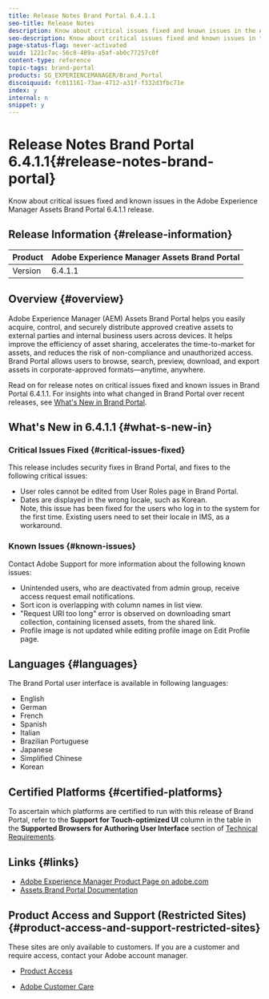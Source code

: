 ```yaml
---
title: Release Notes Brand Portal 6.4.1.1
seo-title: Release Notes
description: Know about critical issues fixed and known issues in the Adobe Experience Manager Assets Brand Portal 6.4.1.1 release.
seo-description: Know about critical issues fixed and known issues in the Adobe Experience Manager Assets Brand Portal 6.4.1.1 release.
page-status-flag: never-activated
uuid: 1221c7ac-56c8-489a-a5af-ab0c77257c0f
content-type: reference
topic-tags: brand-portal
products: SG_EXPERIENCEMANAGER/Brand_Portal
discoiquuid: fc011161-73ae-4712-a31f-f332d3fbc71e
index: y
internal: n
snippet: y
---
```


# Release Notes Brand Portal 6.4.1.1{#release-notes-brand-portal}

Know about critical issues fixed and known issues in the Adobe Experience Manager Assets Brand Portal 6.4.1.1 release.

## Release Information {#release-information}

| Product |Adobe Experience Manager Assets Brand Portal |
|---|---|
| Version |6.4.1.1 |

## Overview {#overview}

Adobe Experience Manager (AEM) Assets Brand Portal helps you easily acquire, control, and securely distribute approved creative assets to external parties and internal business users across devices. It helps improve the efficiency of asset sharing, accelerates the time-to-market for assets, and reduces the risk of non-compliance and unauthorized access. Brand Portal allows users to browse, search, preview, download, and export assets in corporate-approved formats—anytime, anywhere.

Read on for release notes on critical issues fixed and known issues in Brand Portal 6.4.1.1. For insights into what changed in Brand Portal over recent releases, see [What's New in Brand Portal](../using/whats-new.md).

## What's New in 6.4.1.1 {#what-s-new-in}

### Critical Issues Fixed {#critical-issues-fixed}

This release includes security fixes in Brand Portal, and fixes to the following critical issues:

* User roles cannot be edited from User Roles page in Brand Portal.
* Dates are displayed in the wrong locale, such as Korean.  
  Note, this issue has been fixed for the users who log in to the system for the first time. Existing users need to set their locale in IMS, as a workaround.

### Known Issues {#known-issues}

Contact Adobe Support for more information about the following known issues:

* Unintended users, who are deactivated from admin group, receive access request email notifications.
* Sort icon is overlapping with column names in list view.
* "Request URI too long" error is observed on downloading smart collection, containing licensed assets, from the shared link.
* Profile image is not updated while editing profile image on Edit Profile page.

## Languages {#languages}

The Brand Portal user interface is available in following languages:

* English
* German
* French
* Spanish
* Italian
* Brazilian Portuguese
* Japanese
* Simplified Chinese
* Korean

## Certified Platforms {#certified-platforms}

To ascertain which platforms are certified to run with this release of Brand Portal, refer to the **Support for Touch-optimized UI** column in the table in the **Supported Browsers for Authoring User Interface** section of [Technical Requirements](/content/help/en/experience-manager/6-4/sites/deploying/using/technical-requirements).

## Links {#links}

* [Adobe Experience Manager Product Page on adobe.com](http://www.adobe.com/in/marketing-cloud/experience-manager.html)
* [Assets Brand Portal Documentation](https://helpx.adobe.com/experience-manager/brand-portal/user-guide.html)

## Product Access and Support (Restricted Sites) {#product-access-and-support-restricted-sites}

These sites are only available to customers. If you are a customer and require access, contact your Adobe account manager.

* [](http://daycare.day.com) [Product Access](https://login.marketing.adobe.com)

* [Adobe Customer Care](https://helpx.adobe.com/contact.html)

